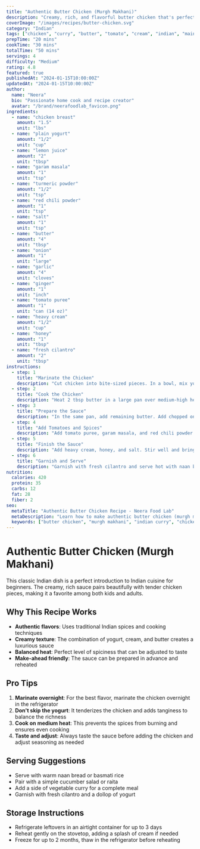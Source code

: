 ```yaml
---
title: "Authentic Butter Chicken (Murgh Makhani)"
description: "Creamy, rich, and flavorful butter chicken that's perfect for any occasion. This classic Indian dish features tender chicken in a luscious tomato-based sauce."
coverImage: "/images/recipes/butter-chicken.svg"
category: "Indian"
tags: ["chicken", "curry", "butter", "tomato", "cream", "indian", "main-course"]
prepTime: "20 mins"
cookTime: "30 mins"
totalTime: "50 mins"
servings: 4
difficulty: "Medium"
rating: 4.8
featured: true
publishedAt: "2024-01-15T10:00:00Z"
updatedAt: "2024-01-15T10:00:00Z"
author:
  name: "Neera"
  bio: "Passionate home cook and recipe creator"
  avatar: "/brand/neerafoodlab_favicon.png"
ingredients:
  - name: "chicken breast"
    amount: "1.5"
    unit: "lbs"
  - name: "plain yogurt"
    amount: "1/2"
    unit: "cup"
  - name: "lemon juice"
    amount: "2"
    unit: "tbsp"
  - name: "garam masala"
    amount: "1"
    unit: "tsp"
  - name: "turmeric powder"
    amount: "1/2"
    unit: "tsp"
  - name: "red chili powder"
    amount: "1"
    unit: "tsp"
  - name: "salt"
    amount: "1"
    unit: "tsp"
  - name: "butter"
    amount: "4"
    unit: "tbsp"
  - name: "onion"
    amount: "1"
    unit: "large"
  - name: "garlic"
    amount: "4"
    unit: "cloves"
  - name: "ginger"
    amount: "1"
    unit: "inch"
  - name: "tomato puree"
    amount: "1"
    unit: "can (14 oz)"
  - name: "heavy cream"
    amount: "1/2"
    unit: "cup"
  - name: "honey"
    amount: "1"
    unit: "tbsp"
  - name: "fresh cilantro"
    amount: "2"
    unit: "tbsp"
instructions:
  - step: 1
    title: "Marinate the Chicken"
    description: "Cut chicken into bite-sized pieces. In a bowl, mix yogurt, lemon juice, garam masala, turmeric, red chili powder, and salt. Add chicken and marinate for at least 30 minutes, preferably overnight."
  - step: 2
    title: "Cook the Chicken"
    description: "Heat 2 tbsp butter in a large pan over medium-high heat. Add marinated chicken and cook until golden brown and cooked through, about 8-10 minutes. Remove and set aside."
  - step: 3
    title: "Prepare the Sauce"
    description: "In the same pan, add remaining butter. Add chopped onion and cook until golden brown, about 5-6 minutes. Add minced garlic and ginger, cook for 1 minute until fragrant."
  - step: 4
    title: "Add Tomatoes and Spices"
    description: "Add tomato puree, garam masala, and red chili powder. Cook for 5-7 minutes until the sauce thickens and oil separates from the sides."
  - step: 5
    title: "Finish the Sauce"
    description: "Add heavy cream, honey, and salt. Stir well and bring to a gentle simmer. Add the cooked chicken back to the pan and simmer for 5 minutes."
  - step: 6
    title: "Garnish and Serve"
    description: "Garnish with fresh cilantro and serve hot with naan bread or basmati rice."
nutrition:
  calories: 420
  protein: 35
  carbs: 12
  fat: 28
  fiber: 2
seo:
  metaTitle: "Authentic Butter Chicken Recipe - Neera Food Lab"
  metaDescription: "Learn how to make authentic butter chicken (murgh makhani) with this easy recipe. Creamy, rich, and flavorful Indian curry perfect for any occasion."
  keywords: ["butter chicken", "murgh makhani", "indian curry", "chicken recipe", "indian food"]
---
```


# Authentic Butter Chicken (Murgh Makhani)

This classic Indian dish is a perfect introduction to Indian cuisine for beginners. The creamy, rich sauce pairs beautifully with tender chicken pieces, making it a favorite among both kids and adults.

## Why This Recipe Works

- **Authentic flavors**: Uses traditional Indian spices and cooking techniques
- **Creamy texture**: The combination of yogurt, cream, and butter creates a luxurious sauce
- **Balanced heat**: Perfect level of spiciness that can be adjusted to taste
- **Make-ahead friendly**: The sauce can be prepared in advance and reheated

## Pro Tips

1. **Marinate overnight**: For the best flavor, marinate the chicken overnight in the refrigerator
2. **Don't skip the yogurt**: It tenderizes the chicken and adds tanginess to balance the richness
3. **Cook on medium heat**: This prevents the spices from burning and ensures even cooking
4. **Taste and adjust**: Always taste the sauce before adding the chicken and adjust seasoning as needed

## Serving Suggestions

- Serve with warm naan bread or basmati rice
- Pair with a simple cucumber salad or raita
- Add a side of vegetable curry for a complete meal
- Garnish with fresh cilantro and a dollop of yogurt

## Storage Instructions

- Refrigerate leftovers in an airtight container for up to 3 days
- Reheat gently on the stovetop, adding a splash of cream if needed
- Freeze for up to 2 months, thaw in the refrigerator before reheating
